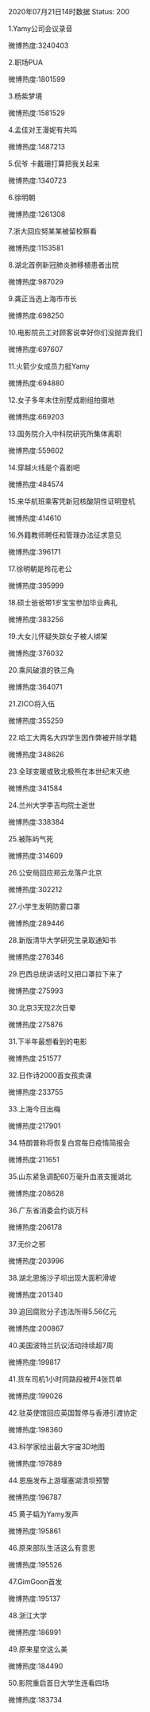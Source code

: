 2020年07月21日14时数据
Status: 200

1.Yamy公司会议录音

微博热度:3240403

2.职场PUA

微博热度:1801599

3.杨紫梦境

微博热度:1581529

4.孟佳对王漫妮有共鸣

微博热度:1487213

5.侃爷 卡戴珊打算把我关起来

微博热度:1340723

6.徐明朝

微博热度:1261308

7.浙大回应努某某被留校察看

微博热度:1153581

8.湖北首例新冠肺炎肺移植患者出院

微博热度:987029

9.龚正当选上海市市长

微博热度:698250

10.电影院员工对顾客说幸好你们没抛弃我们

微博热度:697607

11.火箭少女成员力挺Yamy

微博热度:694880

12.女子多年未住别墅成剧组拍摄地

微博热度:669203

13.国务院介入中科院研究所集体离职

微博热度:559602

14.穿越火线是个喜剧吧

微博热度:484574

15.来华航班乘客凭新冠核酸阴性证明登机

微博热度:414610

16.外籍教师聘任和管理办法征求意见

微博热度:396171

17.徐明朝是玲花老公

微博热度:395999

18.硕士爸爸带1岁宝宝参加毕业典礼

微博热度:383256

19.大女儿怀疑失踪女子被人绑架

微博热度:376032

20.乘风破浪的铁三角

微博热度:364071

21.ZICO将入伍

微博热度:355259

22.哈工大两名大四学生因作弊被开除学籍

微博热度:348626

23.全球变暖或致北极熊在本世纪末灭绝

微博热度:341584

24.兰州大学李吉均院士逝世

微博热度:338384

25.被陈屿气死

微博热度:314609

26.公安局回应郑云龙落户北京

微博热度:302212

27.小学生发明防雾口罩

微博热度:289446

28.新版清华大学研究生录取通知书

微博热度:276346

29.巴西总统讲话时又把口罩拉下来了

微博热度:275993

30.北京3天现2次日晕

微博热度:275876

31.下半年最想看到的电影

微博热度:251577

32.日作诗2000首女孩卖课

微博热度:233755

33.上海今日出梅

微博热度:217901

34.特朗普称将恢复白宫每日疫情简报会

微博热度:211651

35.山东紧急调配60万毫升血液支援湖北

微博热度:208628

36.广东省消委会约谈万科

微博热度:206178

37.无价之邪

微博热度:203996

38.湖北恩施沙子坝出现大面积滑坡

微博热度:201340

39.追回腐败分子违法所得5.56亿元

微博热度:200867

40.美国波特兰抗议活动持续超7周

微博热度:199817

41.货车司机1小时同路段被开4张罚单

微博热度:199026

42.驻英使馆回应英国暂停与香港引渡协定

微博热度:198360

43.科学家绘出最大宇宙3D地图

微博热度:197889

44.恩施发布上游堰塞湖溃坝预警

微博热度:196787

45.黄子韬为Yamy发声

微博热度:195861

46.原来部队生活这么有意思

微博热度:195526

47.GimGoon首发

微博热度:195137

48.浙江大学

微博热度:186991

49.原来星空这么美

微博热度:184490

50.影院重启首日大学生连看四场

微博热度:183734

